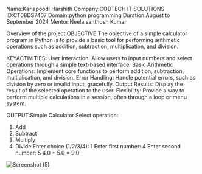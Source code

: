   Name:Karlapoodi Harshith Company:CODTECH IT SOLUTIONS ID:CT08DS7407 Domain:python programming Duration:August to September 2024 Mentor:Neela santhosh Kumar

Overview of the project OBJECTIVE The objective of a simple calculator program in Python is to provide a basic tool for performing arithmetic operations such as addition, subtraction, multiplication, and division.

KEYACTIVITIES: User Interaction: Allow users to input numbers and select operations through a simple text-based interface. Basic Arithmetic Operations: Implement core functions to perform addition, subtraction, multiplication, and division. Error Handling: Handle potential errors, such as division by zero or invalid input, gracefully. Output Results: Display the result of the selected operation to the user. Flexibility: Provide a way to perform multiple calculations in a session, often through a loop or menu system.

OUTPUT:Simple Calculator
Select operation:
1. Add
2. Subtract
3. Multiply
4. Divide
Enter choice (1/2/3/4): 1
Enter first number: 4
Enter second number: 5
4.0 + 5.0 = 9.0

![Screenshot (5)](https://github.com/user-attachments/assets/61f1f838-386a-407d-943f-fb3eb44dadcb)
